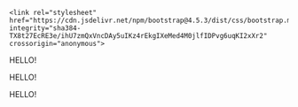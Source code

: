 <!doctype html>
<html lang="en">
  <head>
    <meta charset="utf-8">
    <meta http-equiv="X-UA-Compatible" content="IE=edge">
    <meta name="viewport" content="width=device-width, initial-scale=1">
    <title>Bootstrap Starter Page</title>
    
    <link rel="stylesheet" href="https://cdn.jsdelivr.net/npm/bootstrap@4.5.3/dist/css/bootstrap.min.css" integrity="sha384-TX8t27EcRE3e/ihU7zmQxVncDAy5uIKz4rEkgIXeMed4M0jlfIDPvg6uqKI2xXr2" crossorigin="anonymous">
    
   </head>

<body>
<div class="container">
<p class="p-1 margin-0 bg-info text-warning">HELLO!</p>
<p class="p-3 margin-3 bg-info text-danger">HELLO!</p>
<p class="p-5 margin-0 bg-info text-secondary">HELLO!</p>
  </div>
</body>
</html>
